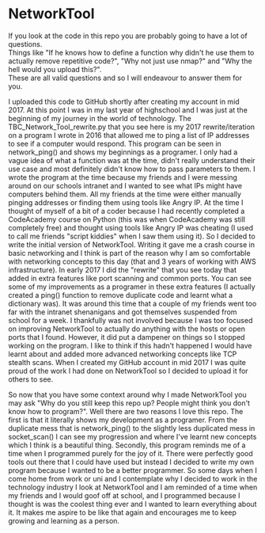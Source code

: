 # NetworkTool
If you look at the code in this repo you are probably going to have a lot of questions.  
Things like "If he knows how to define a function why didn't he use them to actually remove repetitive code?", "Why not just use nmap?" and "Why the hell would you upload this?".  
These are all valid questions and so I will endeavour to answer them for you.


I uploaded this code to GitHub shortly after creating my account in mid 2017. At this point I was in my last year of highschool and I was just at the beginning of my journey in the world of technology. The TBC_Network_Tool_rewrite.py that you see here is my 2017 rewrite/iteration on a program I wrote in 2016 that allowed me to ping a list of IP addresses to see if a computer would respond. This program can be seen in network_ping() and shows my beginnings as a programer. I only had a vague idea of what a function was at the time, didn't really understand their use case and most definitely didn't know how to pass parameters to them. I wrote the program at the time because my friends and I were messing around on our schools intranet and I wanted to see what IPs might have computers behind them. All my friends at the time were either manually pinging addresses or finding them using tools like Angry IP. At the time I thought of myself of a bit of a coder because I had recently completed a CodeAcademy course on Python (this was when CodeAcademy was still completely free) and thought using tools like Angry IP was cheating (I used to call me friends "script kiddies" when I saw them using it). So I decided to write the initial version of NetworkTool. Writing it gave me a crash course in basic networking and I think is part of the reason why I am so comfortable with networking concepts to this day (that and 3 years of working with AWS infrastructure). In early 2017 I did the "rewrite" that you see today that added in extra features like port scanning and common ports. You can see some of my improvements as a programer in these extra features (I actually created a ping() function to remove duplicate code and learnt what a dictionary was). It was around this time that a couple of my friends went too far with the intranet shenanigans and got themselves suspended from school for a week. I thankfully was not involved because I was too focused on improving NetworkTool to actually do anything with the hosts or open ports that I found. However, it did put a dampener on things so I stopped working on the program. I like to think if this hadn't happened I would have learnt about and added more advanced networking concepts like TCP stealth scans. When I created my GitHub account in mid 2017 I was quite proud of the work I had done on NetworkTool so I decided to upload it for others to see.


So now that you have some context around why I made NetworkTool you may ask "Why do you still keep this repo up? People might think you don't know how to program?". Well there are two reasons I love this repo. The first is that it literally shows my development as a programer. From the duplicate mess that is network_ping() to the slightly less duplicated mess in socket_scan() I can see my progression and where I've learnt new concepts which I think is a beautiful thing. Secondly, this program reminds me of a time when I programmed purely for the joy of it. There were perfectly good tools out there that I could have used but instead I decided to write my own program because I wanted to be a better programmer. So some days when I come home from work or uni and I contemplate why I decided to work in the technology industry I look at NetworkTool and I am reminded of a time when my friends and I would goof off at school, and I programmed because I thought is was the coolest thing ever and I wanted to learn everything about it. It makes me aspire to be like that again and encourages me to keep growing and learning as a person.